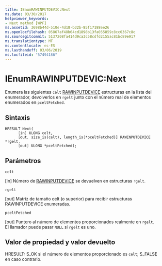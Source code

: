 ```yaml
---
title: IEnumRAWINPUTDEVIC:Next
ms.date: 03/30/2017
helpviewer_keywords:
- Next method [WPF]
ms.assetid: 3698b44d-510e-4d18-b32b-85f17188ee26
ms.openlocfilehash: 05867af48b64cd1898b13fa055859c8cc0367c8c
ms.sourcegitcommit: 5137208fa414d9ca3c58cdfd2155ac81bc89e917
ms.translationtype: MT
ms.contentlocale: es-ES
ms.lasthandoff: 03/06/2019
ms.locfileid: "57494186"
---
```

# <a name="ienumrawinputdevicnext"></a>IEnumRAWINPUTDEVIC:Next
Enumera las siguientes `celt` [RAWINPUTDEVICE](/windows/desktop/api/winuser/ns-winuser-rawinputdevice) estructuras en la lista del enumerador, devolverlos en `rgelt` junto con el número real de elementos enumerados en `pceltFetched`.  
  
## <a name="syntax"></a>Sintaxis  
  
```  
HRESULT Next(  
      [in] ULONG celt,  
      [out, size_is(celt), length_is(*pceltFetched)] RAWINPUTDEVICE *rgelt,  
      [out] ULONG *pceltFetched);  
```  
  
## <a name="parameters"></a>Parámetros  
 `celt`  
  
 [in] Número de [RAWINPUTDEVICE](/windows/desktop/api/winuser/ns-winuser-rawinputdevice) se devuelven en estructuras `rgelt`.  
  
 `rgelt`  
  
 [out] Matriz de tamaño celt (o superior) para recibir estructuras RAWINPUTDEVICE enumeradas.  
  
 `pceltFetched`  
  
 [out] Puntero al número de elementos proporcionados realmente en `rgelt`. El llamador puede pasar `NULL` si `rgelt` es uno.  
  
## <a name="property-valuereturn-value"></a>Valor de propiedad y valor devuelto  
 HRESULT: S_OK si el número de elementos proporcionado es `celt`; S_FALSE en caso contrario.
